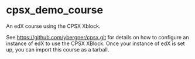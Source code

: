 # cpsx_demo_course
An edX course using the CPSX Xblock. 

See https://github.com/ybergner/cpsx.git for details on how to configure an instance of edX to use the CPSX XBlock. 
Once your instance of edX is set up, you can import this course as a tarball. 
